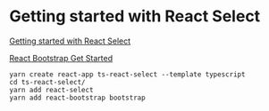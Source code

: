 # Getting started with React Select

[Getting started with React Select](https://blog.logrocket.com/getting-started-react-select/)

[React Bootstrap Get Started](https://react-bootstrap.netlify.app/docs/getting-started/introduction)

```
yarn create react-app ts-react-select --template typescript
cd ts-react-select/
yarn add react-select
yarn add react-bootstrap bootstrap
```
